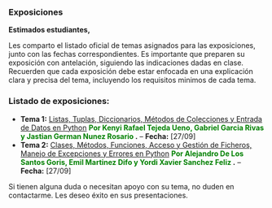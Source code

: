 ### Exposiciones

**Estimados estudiantes,**

Les comparto el listado oficial de temas asignados para las exposiciones, junto con las fechas correspondientes. Es importante que preparen su exposición con antelación, siguiendo las indicaciones dadas en clase. Recuerden que cada exposición debe estar enfocada en una explicación clara y precisa del tema, incluyendo los requisitos minimos de cada tema.

### Listado de exposiciones:

- **Tema 1:** [Listas, Tuplas, Diccionarios, Métodos de Colecciones y Entrada de Datos en Python](Lista-tupla-diccionario.md) **<span style="color:green"> Por Kenyi Rafael Tejeda Ueno, Gabriel Garcia Rivas y Jastian German Nunez Rosario </span>.** – **Fecha:** [27/09]
- **Tema 2:** [Clases, Métodos, Funciones, Acceso y Gestión de Ficheros, Manejo de Excepciones y Errores en Python](Funciones-metodos-ficheros-excepciones.md) **<span style="color:green"> Por Alejandro De Los Santos Goris, Emil Martinez Difo y Yordi Xavier Sanchez Feliz </span>.** – **Fecha:** [27/09]


Si tienen alguna duda o necesitan apoyo con su tema, no duden en contactarme. Les deseo éxito en sus presentaciones.
